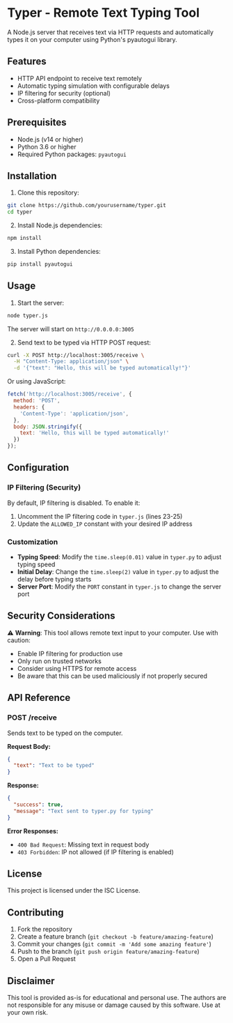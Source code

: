 # Typer - Remote Text Typing Tool

A Node.js server that receives text via HTTP requests and automatically types it on your computer using Python's pyautogui library.

## Features

- HTTP API endpoint to receive text remotely
- Automatic typing simulation with configurable delays
- IP filtering for security (optional)
- Cross-platform compatibility

## Prerequisites

- Node.js (v14 or higher)
- Python 3.6 or higher
- Required Python packages: `pyautogui`

## Installation

1. Clone this repository:
```bash
git clone https://github.com/yourusername/typer.git
cd typer
```

2. Install Node.js dependencies:
```bash
npm install
```

3. Install Python dependencies:
```bash
pip install pyautogui
```

## Usage

1. Start the server:
```bash
node typer.js
```

The server will start on `http://0.0.0.0:3005`

2. Send text to be typed via HTTP POST request:
```bash
curl -X POST http://localhost:3005/receive \
  -H "Content-Type: application/json" \
  -d '{"text": "Hello, this will be typed automatically!"}'
```

Or using JavaScript:
```javascript
fetch('http://localhost:3005/receive', {
  method: 'POST',
  headers: {
    'Content-Type': 'application/json',
  },
  body: JSON.stringify({
    text: 'Hello, this will be typed automatically!'
  })
});
```

## Configuration

### IP Filtering (Security)

By default, IP filtering is disabled. To enable it:

1. Uncomment the IP filtering code in `typer.js` (lines 23-25)
2. Update the `ALLOWED_IP` constant with your desired IP address

### Customization

- **Typing Speed**: Modify the `time.sleep(0.01)` value in `typer.py` to adjust typing speed
- **Initial Delay**: Change the `time.sleep(2)` value in `typer.py` to adjust the delay before typing starts
- **Server Port**: Modify the `PORT` constant in `typer.js` to change the server port

## Security Considerations

⚠️ **Warning**: This tool allows remote text input to your computer. Use with caution:

- Enable IP filtering for production use
- Only run on trusted networks
- Consider using HTTPS for remote access
- Be aware that this can be used maliciously if not properly secured

## API Reference

### POST /receive

Sends text to be typed on the computer.

**Request Body:**
```json
{
  "text": "Text to be typed"
}
```

**Response:**
```json
{
  "success": true,
  "message": "Text sent to typer.py for typing"
}
```

**Error Responses:**
- `400 Bad Request`: Missing text in request body
- `403 Forbidden`: IP not allowed (if IP filtering is enabled)

## License

This project is licensed under the ISC License.

## Contributing

1. Fork the repository
2. Create a feature branch (`git checkout -b feature/amazing-feature`)
3. Commit your changes (`git commit -m 'Add some amazing feature'`)
4. Push to the branch (`git push origin feature/amazing-feature`)
5. Open a Pull Request

## Disclaimer

This tool is provided as-is for educational and personal use. The authors are not responsible for any misuse or damage caused by this software. Use at your own risk. 